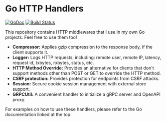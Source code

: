 # Go HTTP Handlers

[![GoDoc](https://godoc.org/github.com/c4milo/handlers?status.svg)](https://godoc.org/github.com/c4milo/handlers)
[![Build Status](https://travis-ci.org/c4milo/handlers.svg?branch=master)](https://travis-ci.org/c4milo/handlers)

This repository contains HTTP middlewares that I use in my own Go projects.
Feel free to use them too!

* **Compressor:** Applies gzip compression to the response body, if the client supports it.
* **Logger:** Logs HTTP requests, including: remote user, remote IP, latency, request id, txbytes, rxbytes, status, etc.
* **HTTP Method Override:** Provides an alternative for clients that don't support methods other than POST or GET  to override the HTTP method.
* **CSRF protection:** Provides protection for endpoints from CSRF attacks.
* **Session:** Secure cookie session management with external store support.
* **GRPCUtil:** A convenient handler to initialize a gRPC server and OpenAPI proxy.

For examples on how to use these handlers, please refer to the Go documentation linked at the top.
